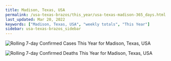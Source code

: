 ```yaml
---
title: Madison, Texas, USA
permalink: /usa-texas-brazos/this_year/usa-texas-madison-365_days.html
last_updated: Mar 20, 2022
keywords: ["Madison, Texas, USA", "weekly totals", "This Year"]
sidebar: usa-texas-brazos_sidebar
---
```


![Rolling 7-day Confirmed Cases This Year for Madison, Texas, USA](/covid_tracker/images/graphs/usa-texas-madison-rolling_7_days_confirmed-365_days_graph.png)

![Rolling 7-day Confirmed Deaths This Year for Madison, Texas, USA](/covid_tracker/images/graphs/usa-texas-madison-rolling_7_days_deaths-365_days_graph.png)
